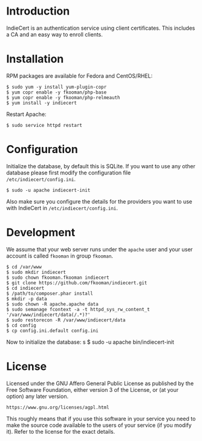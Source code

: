 # Introduction
IndieCert is an authentication service using client certificates. This 
includes a CA and an easy way to enroll clients.

# Installation
RPM packages are available for Fedora and CentOS/RHEL:

    $ sudo yum -y install yum-plugin-copr
    $ yum copr enable -y fkooman/php-base
    $ yum copr enable -y fkooman/php-relmeauth
    $ yum install -y indiecert

Restart Apache:

    $ sudo service httpd restart

# Configuration
Initialize the database, by default this is SQLite. If you want to use any 
other database please first modify the configuration file
`/etc/indiecert/config.ini`.

    $ sudo -u apache indiecert-init

Also make sure you configure the details for the providers you want to use 
with IndieCert in `/etc/indiecert/config.ini`.

# Development
We assume that your web server runs under the `apache` user and your user 
account is called `fkooman` in group `fkooman`.

    $ cd /var/www
    $ sudo mkdir indiecert
    $ sudo chown fkooman.fkooman indiecert
    $ git clone https://github.com/fkooman/indiecert.git
    $ cd indiecert
    $ /path/to/composer.phar install
    $ mkdir -p data
    $ sudo chown -R apache.apache data
    $ sudo semanage fcontext -a -t httpd_sys_rw_content_t '/var/www/indiecert/data(/.*)?'
    $ sudo restorecon -R /var/www/indiecert/data
    $ cd config
    $ cp config.ini.default config.ini

Now to initialize the database:
s
    $ sudo -u apache bin/indiecert-init

# License
Licensed under the GNU Affero General Public License as published by the Free 
Software Foundation, either version 3 of the License, or (at your option) any 
later version.

    https://www.gnu.org/licenses/agpl.html

This roughly means that if you use this software in your service you need to 
make the source code available to the users of your service (if you modify
it). Refer to the license for the exact details.
